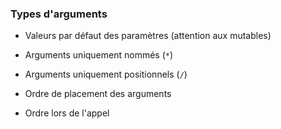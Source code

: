 ### Types d'arguments

* Valeurs par défaut des paramètres (attention aux mutables)

* Arguments uniquement nommés (`*`)
* Arguments uniquement positionnels (`/`)

* Ordre de placement des arguments
* Ordre lors de l'appel
